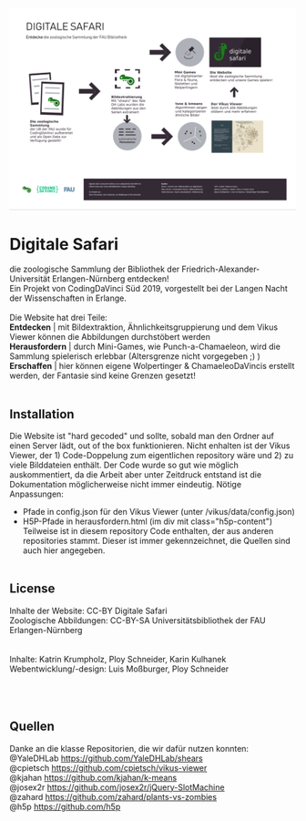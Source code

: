 ![Poster Digitale Safari](https://github.com/LuisMossburger/Digitale_Safari/blob/master/DigitaleSafari.jpg)

# Digitale Safari
die zoologische Sammlung der Bibliothek der Friedrich-Alexander-Universität Erlangen-Nürnberg entdecken!<br>
Ein Projekt von CodingDaVinci Süd 2019, vorgestellt bei der Langen Nacht der Wissenschaften in Erlange.<br><br>
Die Website hat drei Teile:<br>
<b>Entdecken</b> | mit Bildextraktion, Ähnlichkeitsgruppierung und dem Vikus Viewer können die Abbildungen durchstöbert werden<br>
<b>Herausfordern</b> | durch Mini-Games, wie Punch-a-Chamaeleon, wird die Sammlung spielerisch erlebbar (Altersgrenze nicht vorgegeben ;) )<br>
<b>Erschaffen</b> | hier können eigene Wolpertinger & ChamaeleoDaVincis erstellt werden, der Fantasie sind keine Grenzen gesetzt!
<br><br>
## Installation
Die Website ist "hard gecoded" und sollte, sobald man den Ordner auf einen Server lädt, out of the box funktionieren. Nicht enhalten ist der Vikus Viewer, der 1) Code-Doppelung zum eigentlichen repository wäre und 2) zu viele Bilddateien enthält. Der Code wurde so gut wie möglich auskommentiert, da die Arbeit aber unter Zeitdruck entstand ist die Dokumentation möglicherweise nicht immer eindeutig. Nötige Anpassungen:<br>
- Pfade in config.json für den Vikus Viewer (unter /vikus/data/config.json) 
- H5P-Pfade in herausfordern.html (im div mit class="h5p-content")
Teilweise ist in diesem repository Code enthalten, der aus anderen repositories stammt. Dieser ist immer gekennzeichnet, die Quellen sind auch hier angegeben.
<br><br>
## License
Inhalte der Website: CC-BY Digitale Safari<br>
Zoologische Abbildungen: CC-BY-SA Universitätsbibliothek der FAU Erlangen-Nürnberg<br>
<br><br>
Inhalte: Katrin Krumpholz, Ploy Schneider, Karin Kulhanek<br>
Webentwicklung/-design: Luis Moßburger, Ploy Schneider
<br><br><br><br>
## Quellen
Danke an die klasse Repositorien, die wir dafür nutzen konnten:<br>
@YaleDHLab https://github.com/YaleDHLab/shears<br>
@cpietsch https://github.com/cpietsch/vikus-viewer<br>
@kjahan https://github.com/kjahan/k-means<br>
@josex2r https://github.com/josex2r/jQuery-SlotMachine<br>
@zahard https://github.com/zahard/plants-vs-zombies<br>
@h5p https://github.com/h5p<br>
